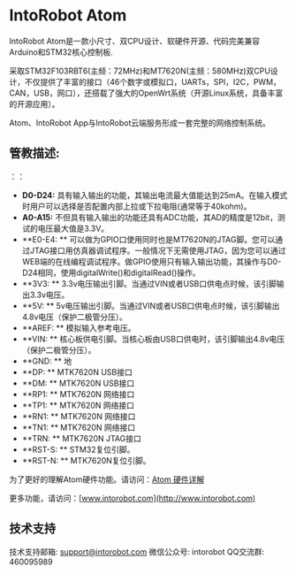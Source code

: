 # IntoRobot Atom

IntoRobot Atom是一款小尺寸、双CPU设计、软硬件开源、代码完美兼容Arduino和STM32核心控制板.

采取STM32F103RBT6(主频：72MHz)和MT7620N(主频：580MHz)双CPU设计，不仅提供了丰富的接口（46个数字或模拟口，UARTs，SPI，I2C，PWM，CAN，USB，网口），还搭载了强大的OpenWrt系统（开源Linux系统，具备丰富的开源应用）。

Atom、IntoRobot App与IntoRobot云端服务形成一套完整的网络控制系统。

## 管教描述:
：：
- **D0-D24:** 具有输入输出的功能，其输出电流最大值能达到25mA。在输入模式时用户可以选择是否配置内部上拉或下拉电阻(通常等于40kohm)。
- **A0-A15:** 不但具有输入输出的功能还具有ADC功能，其AD的精度是12bit，测试的电压最大值是3.3V。
- **E0-E4: ** 可以做为GPIO口使用同时也是MT7620N的JTAG脚。您可以通过JTAG接口用仿真器调试程序。一般情况下无需使用JTAG，因为您可以通过WEB端的在线编程调试程序。做GPIO使用只有输入输出功能，其操作与D0-D24相同，使用digitalWrite()和digitalRead()操作。
- **3V3:   ** 3.3v电压输出引脚。当通过VIN或者USB口供电点时候，该引脚输出3.3v电压。
- **5V:    ** 5v电压输出引脚。当通过VIN或者USB口供电点时候，该引脚输出4.8v电压（保护二极管分压）。
- **AREF:  ** 模拟输入参考电压。
- **VIN:   ** 核心板供电引脚。当核心板由USB口供电时，该引脚输出4.8v电压（保护二极管分压）。
- **GND:   ** 地
- **DP:    ** MTK7620N USB接口
- **DM:    ** MTK7620N USB接口
- **RP1:   ** MTK7620N 网络接口
- **TP1:   ** MTK7620N 网络接口
- **RN1:   ** MTK7620N 网络接口
- **TN1:   ** MTK7620N 网络接口
- **TRN:   ** MTK7620N JTAG接口
- **RST-S: ** STM32复位引脚。
- **RST-N: ** MTK7620N复位引脚。

为了更好的理解Atom硬件功能。请访问：[Atom 硬件详解](http://docs.intorobot.com/zh/hardware/)

更多功能，请访问：[www.intorobot.com](http://www.intorobot.com)

## 技术支持
技术支持邮箱:		support@intorobot.com
微信公众号:		intorobot
QQ交流群:		460095989


